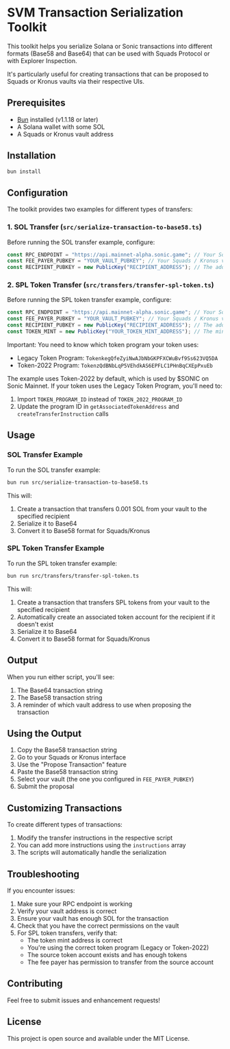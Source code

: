 # SVM Transaction Serialization Toolkit

This toolkit helps you serialize Solana or Sonic transactions into different formats (Base58 and Base64) that can be used with Squads Protocol or with Explorer Inspection.

It's particularly useful for creating transactions that can be proposed to Squads or Kronus vaults via their respective UIs.

## Prerequisites

- [Bun](https://bun.sh) installed (v1.1.18 or later)
- A Solana wallet with some SOL
- A Squads or Kronus vault address

## Installation

```bash
bun install
```

## Configuration

The toolkit provides two examples for different types of transfers:

### 1. SOL Transfer (`src/serialize-transaction-to-base58.ts`)

Before running the SOL transfer example, configure:

```typescript
const RPC_ENDPOINT = "https://api.mainnet-alpha.sonic.game"; // Your Solana RPC endpoint
const FEE_PAYER_PUBKEY = "YOUR_VAULT_PUBKEY"; // Your Squads / Kronus vault address
const RECIPIENT_PUBKEY = new PublicKey("RECIPIENT_ADDRESS"); // The address that will receive the SOL transfer
```

### 2. SPL Token Transfer (`src/transfers/transfer-spl-token.ts`)

Before running the SPL token transfer example, configure:

```typescript
const RPC_ENDPOINT = "https://api.mainnet-alpha.sonic.game"; // Your Solana RPC endpoint
const FEE_PAYER_PUBKEY = "YOUR_VAULT_PUBKEY"; // Your Squads / Kronus vault address
const RECIPIENT_PUBKEY = new PublicKey("RECIPIENT_ADDRESS"); // The address that will receive the tokens
const TOKEN_MINT = new PublicKey("YOUR_TOKEN_MINT_ADDRESS"); // The mint address of the token you want to transfer
```

Important: You need to know which token program your token uses:

- Legacy Token Program: `TokenkegQfeZyiNwAJbNbGKPFXCWuBvf9Ss623VQ5DA`
- Token-2022 Program: `TokenzQdBNbLqP5VEhdkAS6EPFLC1PHnBqCXEpPxuEb`

The example uses Token-2022 by default, which is used by $SONIC on Sonic Mainnet. If your token uses the Legacy Token Program, you'll need to:

1. Import `TOKEN_PROGRAM_ID` instead of `TOKEN_2022_PROGRAM_ID`
2. Update the program ID in `getAssociatedTokenAddress` and `createTransferInstruction` calls

## Usage

### SOL Transfer Example

To run the SOL transfer example:

```bash
bun run src/serialize-transaction-to-base58.ts
```

This will:

1. Create a transaction that transfers 0.001 SOL from your vault to the specified recipient
2. Serialize it to Base64
3. Convert it to Base58 format for Squads/Kronus

### SPL Token Transfer Example

To run the SPL token transfer example:

```bash
bun run src/transfers/transfer-spl-token.ts
```

This will:

1. Create a transaction that transfers SPL tokens from your vault to the specified recipient
2. Automatically create an associated token account for the recipient if it doesn't exist
3. Serialize it to Base64
4. Convert it to Base58 format for Squads/Kronus

## Output

When you run either script, you'll see:

1. The Base64 transaction string
2. The Base58 transaction string
3. A reminder of which vault address to use when proposing the transaction

## Using the Output

1. Copy the Base58 transaction string
2. Go to your Squads or Kronus interface
3. Use the "Propose Transaction" feature
4. Paste the Base58 transaction string
5. Select your vault (the one you configured in `FEE_PAYER_PUBKEY`)
6. Submit the proposal

## Customizing Transactions

To create different types of transactions:

1. Modify the transfer instructions in the respective script
2. You can add more instructions using the `instructions` array
3. The scripts will automatically handle the serialization

## Troubleshooting

If you encounter issues:

1. Make sure your RPC endpoint is working
2. Verify your vault address is correct
3. Ensure your vault has enough SOL for the transaction
4. Check that you have the correct permissions on the vault
5. For SPL token transfers, verify that:
   - The token mint address is correct
   - You're using the correct token program (Legacy or Token-2022)
   - The source token account exists and has enough tokens
   - The fee payer has permission to transfer from the source account

## Contributing

Feel free to submit issues and enhancement requests!

## License

This project is open source and available under the MIT License.
